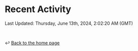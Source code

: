 # Recent Activity

<!--RECENT_ACTIVITY:start-->
<!--RECENT_ACTIVITY:end-->

<!--RECENT_ACTIVITY:last_update-->
Last Updated: Thursday, June 13th, 2024, 2:02:20 AM (GMT)
<!--RECENT_ACTIVITY:last_update_end-->

<br>

↩️ [Back to the home page](/README.md)
